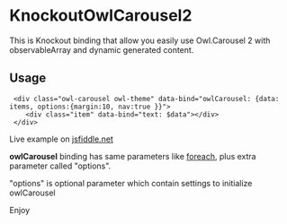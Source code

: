 # KnockoutOwlCarousel2

This is Knockout binding that allow you easily use Owl.Carousel 2 with observableArray and dynamic generated content. 

## Usage 
```
 <div class="owl-carousel owl-theme" data-bind="owlCarousel: {data: items, options:{margin:10, nav:true }}">
    <div class="item" data-bind="text: $data"></div>    
 </div>
```
Live example on [jsfiddle.net](http://jsfiddle.net/s2reh01L/5/)

**owlCarousel** binding has same parameters like [foreach](http://knockoutjs.com/documentation/foreach-binding.html), 
plus extra parameter called "options". 

"options" is optional parameter which contain settings to initialize owlCarousel  

Enjoy


